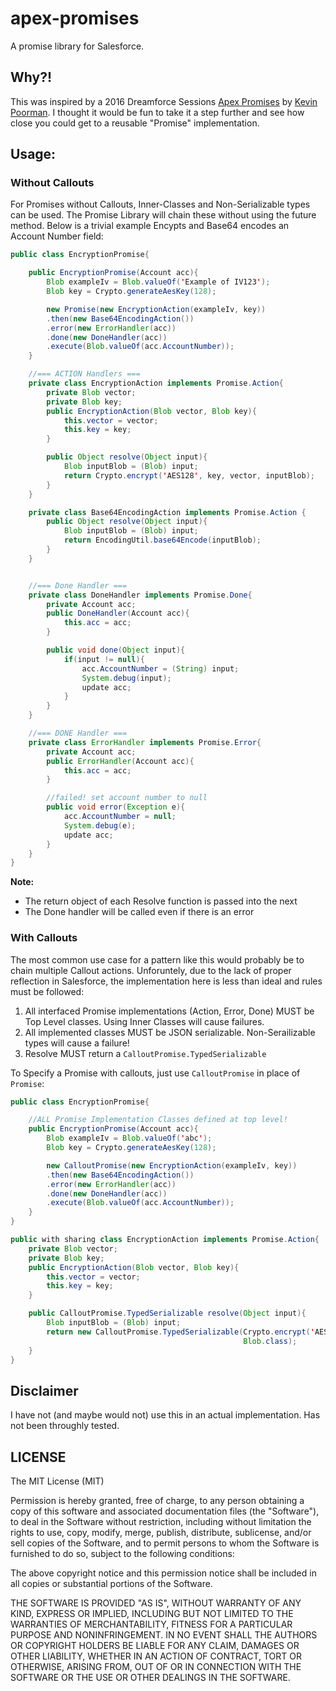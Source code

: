 # apex-promises
A promise library for Salesforce.

## Why?!
This was inspired by a 2016 Dreamforce Sessions [Apex Promises](https://success.salesforce.com/Sessions?eventId=a1Q3000000qQOd9EAG#/session/a2q3A000000LBdnQAG) by [Kevin Poorman](https://github.com/codefriar).  I thought it would be fun to take it a step further and see how close you could get to a reusable "Promise" implementation. 

## Usage:

### Without Callouts
For Promises without Callouts, Inner-Classes and Non-Serializable types can be used.  The Promise Library will chain these without using the future method. Below is a trivial example Encypts and Base64 encodes an Account Number field:  
``` java
public class EncryptionPromise{

    public EncryptionPromise(Account acc){
        Blob exampleIv = Blob.valueOf('Example of IV123');
        Blob key = Crypto.generateAesKey(128);

        new Promise(new EncryptionAction(exampleIv, key))
        .then(new Base64EncodingAction())
        .error(new ErrorHandler(acc))
        .done(new DoneHandler(acc))
        .execute(Blob.valueOf(acc.AccountNumber));
    }

    //=== ACTION Handlers ===
    private class EncryptionAction implements Promise.Action{
        private Blob vector;
        private Blob key;
        public EncryptionAction(Blob vector, Blob key){
            this.vector = vector;
            this.key = key;
        }

        public Object resolve(Object input){
            Blob inputBlob = (Blob) input;
            return Crypto.encrypt('AES128', key, vector, inputBlob);
        }
    }

    private class Base64EncodingAction implements Promise.Action {
        public Object resolve(Object input){
            Blob inputBlob = (Blob) input;
            return EncodingUtil.base64Encode(inputBlob);
        }
    }


    //=== Done Handler ===
    private class DoneHandler implements Promise.Done{
        private Account acc;
        public DoneHandler(Account acc){
            this.acc = acc;
        }

        public void done(Object input){
            if(input != null){
                acc.AccountNumber = (String) input;
                System.debug(input);
                update acc;
            }
        }
    }

    //=== DONE Handler ===
    private class ErrorHandler implements Promise.Error{
        private Account acc;
        public ErrorHandler(Account acc){
            this.acc = acc;
        }

        //failed! set account number to null
        public void error(Exception e){
            acc.AccountNumber = null;
            System.debug(e);
            update acc;
        }
    }
}
```

**Note:**
* The return object of each Resolve function is passed into the next
* The Done handler will be called even if there is an error

### With Callouts
The most common use case for a pattern like this would probably be to chain multiple Callout actions.  Unforuntely, due to the lack of proper reflection in Salesforce, the implementation here is less than ideal and rules must be followed:

1. All interfaced Promise implementations (Action, Error, Done) MUST be Top Level classes.  Using Inner Classes will cause failures.
2. All implemented classes MUST be JSON serializable.  Non-Serailizable types will cause a failure!
3. Resolve MUST return a `CalloutPromise.TypedSerializable`

To Specify a Promise with callouts, just use `CalloutPromise` in place of `Promise`:

``` java
public class EncryptionPromise{

    //ALL Promise Implementation Classes defined at top level!
    public EncryptionPromise(Account acc){
        Blob exampleIv = Blob.valueOf('abc');
        Blob key = Crypto.generateAesKey(128);

        new CalloutPromise(new EncryptionAction(exampleIv, key))
        .then(new Base64EncodingAction())
        .error(new ErrorHandler(acc))
        .done(new DoneHandler(acc))
        .execute(Blob.valueOf(acc.AccountNumber));
    }
}

public with sharing class EncryptionAction implements Promise.Action{
    private Blob vector;
    private Blob key;
    public EncryptionAction(Blob vector, Blob key){
        this.vector = vector;
        this.key = key;
    }

    public CalloutPromise.TypedSerializable resolve(Object input){
        Blob inputBlob = (Blob) input;
        return new CalloutPromise.TypedSerializable(Crypto.encrypt('AES128', key, vector, inputBlob), 
                                                    Blob.class);
    }
}
```

## Disclaimer
I have not (and maybe would not) use this in an actual implementation.  Has not been throughly tested.

## LICENSE
The MIT License (MIT)

Permission is hereby granted, free of charge, to any person obtaining a copy of this software and associated documentation files (the "Software"), to deal in the Software without restriction, including without limitation the rights to use, copy, modify, merge, publish, distribute, sublicense, and/or sell copies of the Software, and to permit persons to whom the Software is furnished to do so, subject to the following conditions:

The above copyright notice and this permission notice shall be included in all copies or substantial portions of the Software.

THE SOFTWARE IS PROVIDED "AS IS", WITHOUT WARRANTY OF ANY KIND, EXPRESS OR IMPLIED, INCLUDING BUT NOT LIMITED TO THE WARRANTIES OF MERCHANTABILITY, FITNESS FOR A PARTICULAR PURPOSE AND NONINFRINGEMENT. IN NO EVENT SHALL THE AUTHORS OR COPYRIGHT HOLDERS BE LIABLE FOR ANY CLAIM, DAMAGES OR OTHER LIABILITY, WHETHER IN AN ACTION OF CONTRACT, TORT OR OTHERWISE, ARISING FROM, OUT OF OR IN CONNECTION WITH THE SOFTWARE OR THE USE OR OTHER DEALINGS IN THE SOFTWARE.
